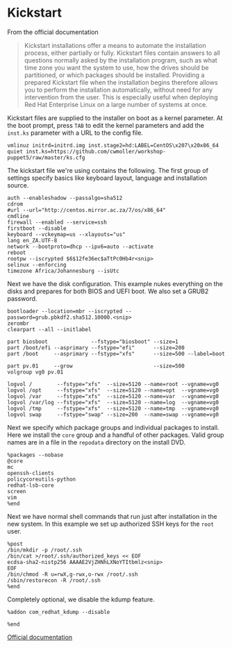 # Kickstart

From the official documentation

> Kickstart installations offer a means to automate the installation process, either partially or fully. Kickstart files contain answers to all questions normally asked by the installation program, such as what time zone you want the system to use, how the drives should be partitioned, or which packages should be installed. Providing a prepared Kickstart file when the installation begins therefore allows you to perform the installation automatically, without need for any intervention from the user. This is especially useful when deploying Red Hat Enterprise Linux on a large number of systems at once.

Kickstart files are supplied to the installer on boot as a kernel parameter. At the boot prompt, press `TAB` to edit the kernel parameters and add the `inst.ks` parameter with a URL to the config file.

`vmlinuz initrd=initrd.img inst.stage2=hd:LABEL=CentOS\x207\x20x86_64 quiet inst.ks=https://github.com/cwmoller/workshop-puppet5/raw/master/ks.cfg`

The kickstart file we're using contains the following. The first group of settings specify basics like keyboard layout, language and installation source.

```
auth --enableshadow --passalgo=sha512
cdrom
#url --url="http://centos.mirror.ac.za/7/os/x86_64"
cmdline
firewall --enabled --service=ssh
firstboot --disable
keyboard --vckeymap=us --xlayouts="us"
lang en_ZA.UTF-8
network --bootproto=dhcp --ipv6=auto --activate
reboot
rootpw --iscrypted $6$12fe36ec$aTtPc0Hb4r<snip>
selinux --enforcing
timezone Africa/Johannesburg --isUtc
```

Next we have the disk configuration. This example nukes everything on the disks and prepares for both BIOS and UEFI boot. We also set a GRUB2 password.

```
bootloader --location=mbr --iscrypted --password=grub.pbkdf2.sha512.10000.<snip>
zerombr
clearpart --all --initlabel

part biosboot              --fstype="biosboot" --size=1
part /boot/efi --asprimary --fstype="efi"      --size=200
part /boot     --asprimary --fstype="xfs"      --size=500 --label=boot

part pv.01     --grow                          --size=500
volgroup vg0 pv.01

logvol /        --fstype="xfs"  --size=5120 --name=root --vgname=vg0
logvol /opt     --fstype="xfs"  --size=5120 --name=opt  --vgname=vg0
logvol /var     --fstype="xfs"  --size=5120 --name=var  --vgname=vg0
logvol /var/log --fstype="xfs"  --size=5120 --name=log  --vgname=vg0
logvol /tmp     --fstype="xfs"  --size=5120 --name=tmp  --vgname=vg0
logvol swap     --fstype="swap" --size=200  --name=swap --vgname=vg0
```

Next we specify which package groups and individual packages to install. Here we install the `core` group and a handful of other packages. Valid group names are in a file in the `repodata` directory on the install DVD.

```
%packages --nobase
@core
mc
openssh-clients
policycoreutils-python
redhat-lsb-core
screen
vim
%end
```

Next we have normal shell commands that run just after installation in the new system. In this example we set up authorized SSH keys for the `root` user.

```
%post
/bin/mkdir -p /root/.ssh
/bin/cat >/root/.ssh/authorized_keys << EOF
ecdsa-sha2-nistp256 AAAAE2VjZHNhLXNoYTItbmlz<snip>
EOF
/bin/chmod -R u=rwX,g-rwx,o-rwx /root/.ssh
/sbin/restorecon -R /root/.ssh
%end
```

Completely optional, we disable the kdump feature.

```
%addon com_redhat_kdump --disable

%end
```


[Official documentation](https://access.redhat.com/documentation/en-us/red_hat_enterprise_linux/7/html/installation_guide/chap-kickstart-installations)
